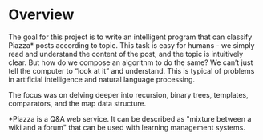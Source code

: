 # Overview

The goal for this project is to write an intelligent program that can classify Piazza* posts according to topic. 
This task is easy for humans - we simply read and understand the content of the post, and the topic is intuitively clear. 
But how do we compose an algorithm to do the same? We can’t just tell the computer to “look at it” and understand. 
This is typical of problems in artificial intelligence and natural language processing.

The focus was on delving deeper into recursion, binary trees, templates, comparators, and the map data structure.

*Piazza is a Q&A web service. It can be described as "mixture between a wiki and a forum" that can be used with 
learning management systems. 
